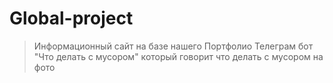 # Global-project
> Информационный сайт на базе нашего Портфолио
> Телеграм бот "Что делать с мусором" который говорит что делать с мусором на фото
